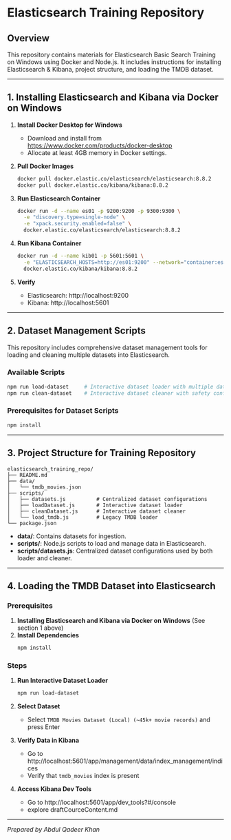 # Elasticsearch Training Repository

## Overview
This repository contains materials for Elasticsearch Basic Search Training on Windows using Docker and Node.js. It includes instructions for installing Elasticsearch & Kibana, project structure, and loading the TMDB dataset.

---

## 1. Installing Elasticsearch and Kibana via Docker on Windows

1. **Install Docker Desktop for Windows**  
   - Download and install from https://www.docker.com/products/docker-desktop  
   - Allocate at least 4GB memory in Docker settings.

2. **Pull Docker Images**  
   ```bash
   docker pull docker.elastic.co/elasticsearch/elasticsearch:8.8.2
   docker pull docker.elastic.co/kibana/kibana:8.8.2
   ```

3. **Run Elasticsearch Container**  
   ```bash
   docker run -d --name es01 -p 9200:9200 -p 9300:9300 \
     -e "discovery.type=single-node" \
     -e "xpack.security.enabled=false" \
     docker.elastic.co/elasticsearch/elasticsearch:8.8.2
   ```

4. **Run Kibana Container**  
   ```bash
   docker run -d --name kib01 -p 5601:5601 \
     -e "ELASTICSEARCH_HOSTS=http://es01:9200" --network="container:es01" \
     docker.elastic.co/kibana/kibana:8.8.2
   ```

5. **Verify**  
   - Elasticsearch: http://localhost:9200  
   - Kibana: http://localhost:5601  

---

## 2. Dataset Management Scripts

This repository includes comprehensive dataset management tools for loading and cleaning multiple datasets into Elasticsearch.

### Available Scripts

```bash
npm run load-dataset     # Interactive dataset loader with multiple dataset options
npm run clean-dataset    # Interactive dataset cleaner with safety confirmations
```

### Prerequisites for Dataset Scripts

```bash
npm install
```

---

## 3. Project Structure for Training Repository

```
elasticsearch_training_repo/
├── README.md
├── data/
│   └── tmdb_movies.json
├── scripts/
│   ├── datasets.js          # Centralized dataset configurations
│   ├── loadDataset.js       # Interactive dataset loader
│   ├── cleanDataset.js      # Interactive dataset cleaner
│   └── load_tmdb.js         # Legacy TMDB loader
└── package.json
```

- **data/**: Contains datasets for ingestion.  
- **scripts/**: Node.js scripts to load and manage data in Elasticsearch.  
- **scripts/datasets.js**: Centralized dataset configurations used by both loader and cleaner.

---

## 4. Loading the TMDB Dataset into Elasticsearch

### Prerequisites
1. **Installing Elasticsearch and Kibana via Docker on Windows** (See section 1 above)
2. **Install Dependencies**
   ```bash
   npm install
   ```

### Steps

1. **Run Interactive Dataset Loader**
   ```bash
   npm run load-dataset
   ```

2. **Select Dataset**
   - Select `TMDB Movies Dataset (Local) (~45k+ movie records)` and press Enter

3. **Verify Data in Kibana**
   - Go to http://localhost:5601/app/management/data/index_management/indices 
   - Verify that `tmdb_movies` index is present

4. **Access Kibana Dev Tools**
   - Go to http://localhost:5601/app/dev_tools?#/console
   - explore draftCourceContent.md

---

*Prepared by Abdul Qadeer Khan*
